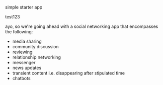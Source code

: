 simple starter app

test123

ayo, so we're going ahead with a social networking app that encompasses the following:
* media sharing
* community discussion
* reviewing
* relationship networking
* messenger
* news updates
* transient content i.e. disappearing after stipulated time
* chatbots
